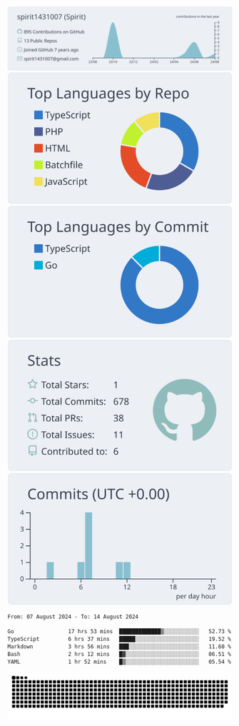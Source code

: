 [![](https://raw.githubusercontent.com/spirit1431007/spirit1431007/master/profile-summary-card-output/nord_bright/0-profile-details.svg)](https://git.io/spiritx)
[![](https://raw.githubusercontent.com/spirit1431007/spirit1431007/master/profile-summary-card-output/nord_bright/1-repos-per-language.svg)](https://git.io/spiritx) [![](https://raw.githubusercontent.com/spirit1431007/spirit1431007/master/profile-summary-card-output/nord_bright/2-most-commit-language.svg)](https://git.io/spiritx)
[![](https://raw.githubusercontent.com/spirit1431007/spirit1431007/master/profile-summary-card-output/nord_bright/3-stats.svg)](https://git.io/spiritx) [![](https://raw.githubusercontent.com/spirit1431007/spirit1431007/master/profile-summary-card-output/nord_bright/4-productive-time.svg)](https://git.io/spiritx)

<!--START_SECTION:waka-->

```txt
From: 07 August 2024 - To: 14 August 2024

Go                 17 hrs 53 mins  █████████████▒░░░░░░░░░░░   52.73 %
TypeScript         6 hrs 37 mins   █████░░░░░░░░░░░░░░░░░░░░   19.52 %
Markdown           3 hrs 56 mins   ███░░░░░░░░░░░░░░░░░░░░░░   11.60 %
Bash               2 hrs 12 mins   █▓░░░░░░░░░░░░░░░░░░░░░░░   06.51 %
YAML               1 hr 52 mins    █▒░░░░░░░░░░░░░░░░░░░░░░░   05.54 %
```

<!--END_SECTION:waka-->

![contribution](https://github.com/spirit1431007/spirit1431007/blob/output/github-contribution-grid-snake.svg)
